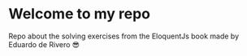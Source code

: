 # Welcome to my repo

Repo about the solving exercises from the EloquentJs book made by Eduardo de Rivero 😎
